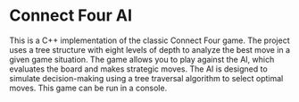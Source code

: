 # Connect Four AI
 This is a C++ implementation of the classic Connect Four game. The project uses a tree structure with eight levels of depth to analyze the best move in a given game situation. The game allows you to play against the AI, which evaluates the board and makes strategic moves.  The AI is designed to simulate decision-making using a tree traversal algorithm to select optimal moves. This game can be run in a console.
